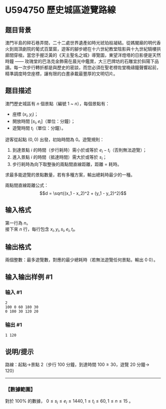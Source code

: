# U594750 歷史城區遊覽路線

## 题目背景

澳門半島的碎石巷弄間，二十二處世界遺產如時光琥珀般凝結。從媽閣廟的明代香火到崗頂劇院的葡式百葉窗，遊客的腳步總在十六世紀教堂陰影與十九世紀騎樓拱廊間穿梭。當您手握泛黃的《天主聖名之城》導覽圖，東望洋燈塔的日影便是天然時鐘 —— 玫瑰堂的巴洛克金飾需在晨光中鑑賞，大三巴牌坊的石雕宜於斜陽下品讀。每一次步行轉折都是與歷史的密談，而您必須在聖老楞佐堂晚禱鐘聲響起前，精準調度時空座標，讓有限的白晝承載最豐厚的文明切片。

## 题目描述

澳門歷史城區有 $n$ 個景點（編號 $1$ ~ $n$），每個景點有：

- 座標 $(x_i, y_i)$；
- 開放時間 $[s_i, e_i]$（單位：分鐘）；
- 遊覽時間 $t_i$（單位：分鐘）。

遊客從起點 $(0,0)$ 出發，初始時間為 $0$。遊覽規則：

1. 到達景點 $i$ 的時間（步行耗時）需小於或等於 $e_i - t_i$（否則無法遊覽）；
2. 進入景點 $i$ 的時間（抵達時間）需大於或等於 $s_i$；
3. 步行耗時為向下取整後的兩點間直線距離，距離 = 耗時。

求最多能遊覽的景點數量，若有多種方案，輸出總耗時最少的一種。

兩點間直線距離公式：
$$d = \sqrt{(x_1 - x_2)^2 + (y_1 - y_2)^2}$$

## 输入格式

第一行為 $n$。  
接下來 $n$ 行，每行包含 $x_i, y_i, s_i, e_i, t_i$。

## 输出格式

兩個整數：最多遊覽數，對應的最少總耗時（若無法遊覽任何景點，輸出 $0$ $0$）。

## 输入输出样例 #1

### 输入 #1

```
2
100 0 60 180 30
0 100 30 120 20
```

### 输出 #1

```
1 120
```

## 说明/提示

路線：起點→景點 $2$（步行 $100$ 分鐘，到達時間 $100≥30$，遊覽 $20$ 分鐘→ $120$）

---

### 【數據範圍】
對於 $100\%$ 的數據， $0≤s_i≤e_i≤1440, 1≤t_i≤60, 1≤n≤15$  。
